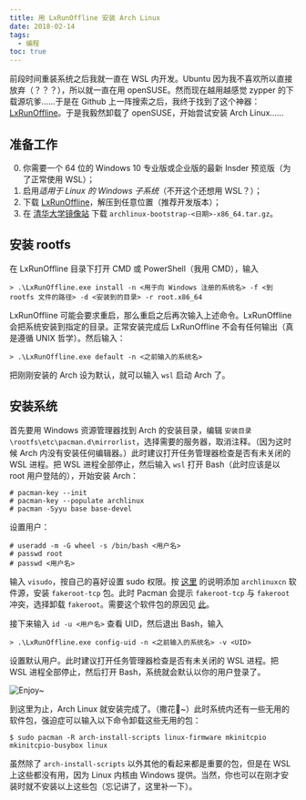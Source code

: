 ```yaml
---
title: 用 LxRunOffline 安装 Arch Linux
date: 2018-02-14
tags:
  - 编程
toc: true
---
```


前段时间重装系统之后我就一直在 WSL 内开发。Ubuntu 因为我不喜欢所以直接放弃（？？？），所以就一直在用 openSUSE。然而现在越用越感觉 zypper 的下载源坑爹……于是在 Github 上一阵搜索之后，我终于找到了这个神器：[LxRunOffline](https://github.com/DDoSolitary/LxRunOffline)。于是我毅然卸载了 openSUSE，开始尝试安装 Arch Linux……

<!-- more -->

## 准备工作

0. 你需要一个 64 位的 Windows 10 专业版或企业版的最新 Insder 预览版（为了正常使用 WSL）；
1. 启用*适用于 Linux 的 Windows 子系统*（不开这个还想用 WSL？）；
2. 下载 [LxRunOffline](https://github.com/DDoSolitary/LxRunOffline)，解压到任意位置（推荐开发版本）；
3. 在 [清华大学镜像站](https://mirrors.tuna.tsinghua.edu.cn/archlinux/iso/latest/) 下载 `archlinux-bootstrap-<日期>-x86_64.tar.gz`。

## 安装 rootfs

在 LxRunOffline 目录下打开 CMD 或 PowerShell（我用 CMD），输入

```shell
> .\LxRunOffline.exe install -n <用于向 Windows 注册的系统名> -f <到 rootfs 文件的路径> -d <安装到的目录> -r root.x86_64
```

LxRunOffline 可能会要求重启，那么重启之后再次输入上述命令。LxRunOffline 会把系统安装到指定的目录。正常安装完成后 LxRunOffline 不会有任何输出（真是遵循 UNIX 哲学）。然后输入：

```shell
> .\LxRunOffline.exe default -n <之前输入的系统名>
```

把刚刚安装的 Arch 设为默认，就可以输入 `wsl` 启动 Arch 了。

## 安装系统

首先要用 Windows 资源管理器找到 Arch 的安装目录，编辑 `安装目录\rootfs\etc\pacman.d\mirrorlist`，选择需要的服务器，取消注释。（因为这时候 Arch 内没有安装任何编辑器。）此时建议打开任务管理器检查是否有未关闭的 WSL 进程。把 WSL 进程全部停止，然后输入 `wsl` 打开 Bash（此时应该是以 root 用户登陆的），开始安装 Arch：

```shell
# pacman-key --init
# pacman-key --populate archlinux
# pacman -Syyu base base-devel
```

设置用户：

```shell
# useradd -m -G wheel -s /bin/bash <用户名>
# passwd root
# passwd <用户名>
```

输入 `visudo`，按自己的喜好设置 sudo 权限。按 [这里](https://www.archlinuxcn.org/archlinux-cn-repo-and-mirror/) 的说明添加 `archlinuxcn` 软件源，安装 `fakeroot-tcp` 包。此时 Pacman 会提示 `fakeroot-tcp` 与 `fakeroot` 冲突，选择卸载 `fakeroot`。需要这个软件包的原因见 [此](https://github.com/Microsoft/BashOnWindows/issues/2465)。

接下来输入 `id -u <用户名>` 查看 UID，然后退出 Bash，输入

```shell
> .\LxRunOffline.exe config-uid -n <之前输入的系统名> -v <UID>
```

设置默认用户。此时建议打开任务管理器检查是否有未关闭的 WSL 进程。把 WSL 进程全部停止，然后打开 Bash，系统就会默认以你的用户登录了。

![Enjoy~](finish.png)

到这里为止，Arch Linux 就安装完成了。（撒花🎉~）此时系统内还有一些无用的软件包，强迫症可以输入以下命令卸载这些无用的包：

```shell
$ sudo pacman -R arch-install-scripts linux-firmware mkinitcpio mkinitcpio-busybox linux
```

虽然除了 `arch-install-scripts` 以外其他的看起来都是重要的包，但是在 WSL 上这些都没有用，因为 Linux 内核由 Windows 提供。当然，你也可以在刚才安装时就不安装以上这些包（忘记讲了，这里补一下）。
